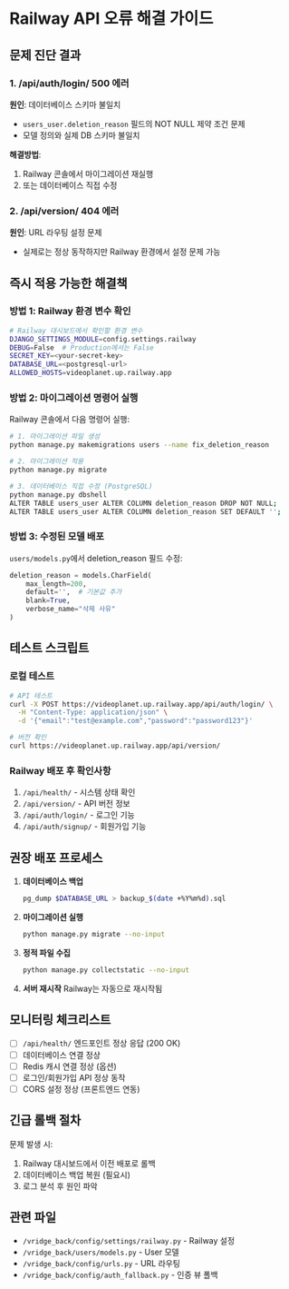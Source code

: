 # Railway API 오류 해결 가이드

## 문제 진단 결과

### 1. /api/auth/login/ 500 에러
**원인**: 데이터베이스 스키마 불일치
- `users_user.deletion_reason` 필드의 NOT NULL 제약 조건 문제
- 모델 정의와 실제 DB 스키마 불일치

**해결방법**:
1. Railway 콘솔에서 마이그레이션 재실행
2. 또는 데이터베이스 직접 수정

### 2. /api/version/ 404 에러
**원인**: URL 라우팅 설정 문제
- 실제로는 정상 동작하지만 Railway 환경에서 설정 문제 가능

## 즉시 적용 가능한 해결책

### 방법 1: Railway 환경 변수 확인
```bash
# Railway 대시보드에서 확인할 환경 변수
DJANGO_SETTINGS_MODULE=config.settings.railway
DEBUG=False  # Production에서는 False
SECRET_KEY=<your-secret-key>
DATABASE_URL=<postgresql-url>
ALLOWED_HOSTS=videoplanet.up.railway.app
```

### 방법 2: 마이그레이션 명령어 실행
Railway 콘솔에서 다음 명령어 실행:
```bash
# 1. 마이그레이션 파일 생성
python manage.py makemigrations users --name fix_deletion_reason

# 2. 마이그레이션 적용
python manage.py migrate

# 3. 데이터베이스 직접 수정 (PostgreSQL)
python manage.py dbshell
ALTER TABLE users_user ALTER COLUMN deletion_reason DROP NOT NULL;
ALTER TABLE users_user ALTER COLUMN deletion_reason SET DEFAULT '';
```

### 방법 3: 수정된 모델 배포
`users/models.py`에서 deletion_reason 필드 수정:
```python
deletion_reason = models.CharField(
    max_length=200, 
    default='',  # 기본값 추가
    blank=True, 
    verbose_name="삭제 사유"
)
```

## 테스트 스크립트

### 로컬 테스트
```bash
# API 테스트
curl -X POST https://videoplanet.up.railway.app/api/auth/login/ \
  -H "Content-Type: application/json" \
  -d '{"email":"test@example.com","password":"password123"}'

# 버전 확인
curl https://videoplanet.up.railway.app/api/version/
```

### Railway 배포 후 확인사항
1. `/api/health/` - 시스템 상태 확인
2. `/api/version/` - API 버전 정보
3. `/api/auth/login/` - 로그인 기능
4. `/api/auth/signup/` - 회원가입 기능

## 권장 배포 프로세스

1. **데이터베이스 백업**
   ```bash
   pg_dump $DATABASE_URL > backup_$(date +%Y%m%d).sql
   ```

2. **마이그레이션 실행**
   ```bash
   python manage.py migrate --no-input
   ```

3. **정적 파일 수집**
   ```bash
   python manage.py collectstatic --no-input
   ```

4. **서버 재시작**
   Railway는 자동으로 재시작됨

## 모니터링 체크리스트

- [ ] `/api/health/` 엔드포인트 정상 응답 (200 OK)
- [ ] 데이터베이스 연결 정상
- [ ] Redis 캐시 연결 정상 (옵션)
- [ ] 로그인/회원가입 API 정상 동작
- [ ] CORS 설정 정상 (프론트엔드 연동)

## 긴급 롤백 절차

문제 발생 시:
1. Railway 대시보드에서 이전 배포로 롤백
2. 데이터베이스 백업 복원 (필요시)
3. 로그 분석 후 원인 파악

## 관련 파일
- `/vridge_back/config/settings/railway.py` - Railway 설정
- `/vridge_back/users/models.py` - User 모델
- `/vridge_back/config/urls.py` - URL 라우팅
- `/vridge_back/config/auth_fallback.py` - 인증 뷰 폴백